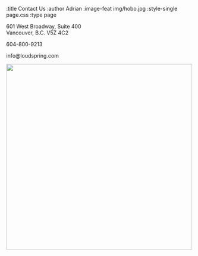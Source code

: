 :title Contact Us
:author Adrian
:image-feat img/hobo.jpg
:style-single page.css
:type page

<p>601 West Broadway, Suite 400<br />
Vancouver, B.C. V5Z 4C2</p>
<p>604-800-9213</p>
<p>info@loudspring.com</p>

<p><a href="http://loudspring.com/wp-content/uploads/2012/01/60/Broadway_Map.jpg"><img title="601Broadway_Map" src="http://loudspring.com/wp-content/uploads/2012/01/601Broadway_Map.jpg" alt="" width="500" /></a></p>
			